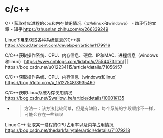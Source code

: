 
# c/c++

C++获取对应进程的cpu和内存使用情况（支持linux和windows） - 踏莎行的文章 - 知乎 https://zhuanlan.zhihu.com/p/266839249

Linux下用来获取各种系统信息的C++类 https://cloud.tencent.com/developer/article/1179816

C/C++获取操作系统、CPU、内存信息、硬盘、IP和MAC、进程信息（windows和linux） https://www.cnblogs.com/lidabo/p/7554473.html || https://blog.csdn.net/u012234115/article/details/71056957

C/C++获取操作系统、CPU、内存信息（windows和linux） https://blog.51cto.com/u_15127548/3935460

C/C++获取Linux系统内存使用情况 https://blog.csdn.net/Swallow_he/article/details/100016135
- > 方法一：该方法比较简单，但是有缺陷，每个系统的字段顺序不一样，可能会存在一些错误

Linux C++ 获取某一进程的CPU占用率以及内存占用情况 https://blog.csdn.net/thedarkfairytale/article/details/71079218
